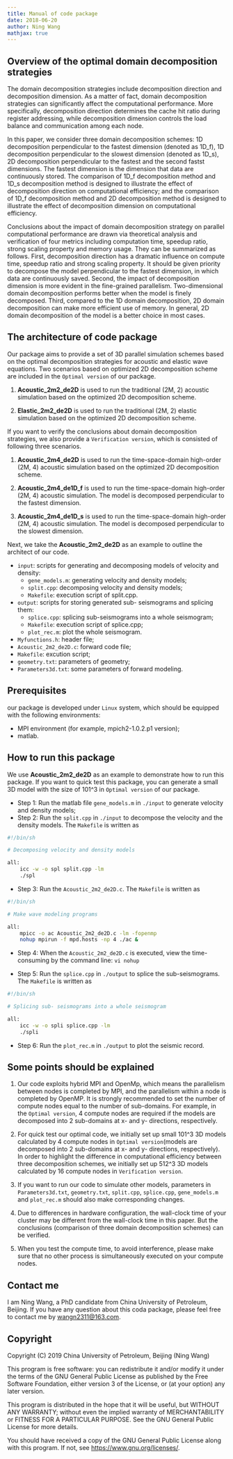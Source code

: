 ```yaml
---
title: Manual of code package
date: 2018-06-20
author: Ning Wang
mathjax: true
---
```



## Overview of the optimal domain decomposition strategies

The domain decomposition strategies include decomposition direction and decomposition dimension. As a matter of fact, domain decomposition strategies can significantly affect the computational performance. More specifically, decomposition direction determines the cache hit ratio during register addressing, while decomposition dimension controls the load balance and communication among each node.

In this paper, we consider three domain decomposition schemes: 1D decomposition perpendicular to the fastest dimension (denoted as 1D_f), 1D decomposition perpendicular to the slowest dimension (denoted as 1D_s), 2D decomposition perpendicular to the fastest and the second fastst dimensions. The fastest dimension is the dimension that data are continuously stored. The comparison of 1D_f decomposition method and 1D_s decomposition method is designed to illustrate the effect of decomposition direction on computational efficiency; and the comparison of 1D_f decomposition method and 2D decomposition method is designed to illustrate the effect of decomposition dimension on computational efficiency.

Conclusions about the impact of domain decomposition strategy on parallel computational performance are drawn via theoretical analysis and verification of four metrics including computation time, speedup ratio, strong scaling property and memory usage. They can be summarized as follows. First, decomposition direction has a dramatic influence on compute time, speedup ratio and strong scaling property. It should be given priority to decompose the model perpendicular to the fastest dimension, in which data are continuously saved. Second, the impact of decomposition dimension is more evident in the fine-grained parallelism. Two-dimensional domain decomposition performs better when the model is finely decomposed. Third, compared to the 1D domain decomposition, 2D domain decomposition can make more efficient use of memory. In general, 2D domain decomposition of the model is a better choice in most cases.

## The architecture of code package 

Our package aims to provide a set of 3D parallel simulation schemes based on the optimal decomposition strategies for acoustic and elastic wave equations. Two scenarios based on optimized 2D decomposition scheme are included in the `Optimal version` of our package.
   
1. **Acoustic_2m2_de2D** is used to run the traditional (2M, 2) acoustic simulation based on the optimized 2D decomposition scheme.
   
2. **Elastic_2m2_de2D** is used to run the traditional (2M, 2) elastic simulation based on the optimized 2D decomposition scheme.

If you want to verify the conclusions about domain decomposition strategies, we also provide a `Verification version`, which is consisted of following three scenarios.  

1. **Acoustic_2m4_de2D** is used to run the time-space-domain high-order (2M, 4) acoustic simulation based on the optimized 2D decomposition scheme.

2. **Acoustic_2m4_de1D_f** is used to run the time-space-domain high-order (2M, 4) acoustic simulation. The model is decomposed perpendicular to the fastest dimension. 

3. **Acoustic_2m4_de1D_s** is used to run the time-space-domain high-order (2M, 4) acoustic simulation. The model is decomposed perpendicular to the slowest dimension.

Next, we take the **Acoustic_2m2_de2D** as an example to outline the architect of our code. 

-   `input`: scripts for generating and decomposing models of velocity and density:
    - `gene_models.m`: generating velocity and density models;
    - `split.cpp`: decomposing velocity and density models;
    - `Makefile`: execution script of split.cpp.
-   `output`: scripts for storing generated sub- seismograms and splicing them:
    - `splice.cpp`: splicing sub-seismograms into a whole seismogram;
    - `Makefile`: execution script of splice.cpp;
    - `plot_rec.m`: plot the whole seismogram.
-   `Myfunctions.h`: header file;
-   `Acoustic_2m2_de2D.c`: forward code file;
-   `Makefile`: excution script;
-   `geometry.txt`: parameters of geometry;
-   `Parameters3d.txt`: some parameters of forward modeling.

## Prerequisites

our package is developed under `Linux` system, which should be equipped with the following environments:

- MPI environment (for example, mpich2-1.0.2.p1 version);
- matlab.

## How to run this package

We use **Acoustic_2m2_de2D** as an example to demonstrate how to run this package. If you want to quick test this package, you can generate a small 3D model with the size of 101^3 in `Optimal version` of our package. 

- Step 1: Run the matlab file `gene_models.m` in `./input` to generate velocity and density models;
- Step 2: Run the `split.cpp` in `./input` to decompose the velocity and the density models. The `Makefile` is written as  
``` bash
#!/bin/sh

# Decomposing velocity and density models

all:
	icc -w -o spl split.cpp -lm
	./spl
```
- Step 3: Run the `Acoustic_2m2_de2D.c`. The `Makefile` is written as
``` bash
#!/bin/sh

# Make wave modeling programs

all:
	mpicc -o ac Acoustic_2m2_de2D.c -lm -fopenmp
	nohup mpirun -f mpd.hosts -np 4 ./ac &
```
- Step 4: When the `Acoustic_2m2_de2D.c` is executed, view the time-consuming by the command line: `vi nohup`

- Step 5: Run the `splice.cpp` in `./output` to splice the sub-seismograms. The `Makefile` is written as  
``` bash
#!/bin/sh

# Splicing sub- seismograms into a whole seismogram

all:
	icc -w -o spli splice.cpp -lm
	./spli
```
- Step 6: Run the `plot_rec.m` in `./output` to plot the seismic record.

## Some points should be explained

1. Our code exploits hybrid MPI and OpenMp, which means the parallelism between nodes is completed by MPI, and the parallelism within a node is completed by OpenMP. It is strongly recommended to set the number of compute nodes equal to the number of sub-domains. For example, in the `Optimal version`, 4 compute nodes are required if the models are decomposed into 2 sub-domains at x- and y- directions, respectively.

2. For quick test our optimal code, we initially set up small 101^3 3D models calculated by 4 compute nodes in `Optimal version`(models are decomposed into 2 sub-domains at x- and y- directions, respectively). In order to highlight the difference in computational efficiency between three decomposition schemes, we initially set up 512^3 3D models calculated by 16 compute nodes in `Verification version`.

3. If you want to run our code to simulate other models, parameters in `Parameters3d.txt`, `geometry.txt`, `split.cpp`, `splice.cpp`, `gene_models.m` and `plot_rec.m` should also make corresponding changes.


4. Due to differences in hardware configuration, the wall-clock time of your cluster may be different from the wall-clock time in this paper. But the conclusions (comparison of three domain decomposition schemes) can be verified.

5. When you test the compute time, to avoid interference, please make sure that no other process is simultaneously executed on your compute nodes.

## Contact me

I am Ning Wang, a PhD candidate from China University of Petroleum, Beijing. If you have any question about this coda package, please feel free to contact me by wangn2311@163.com.

## Copyright

 
Copyright (C) 2019  China University of Petroleum, Beijing (Ning Wang)

This program is free software: you can redistribute it and/or modify
it under the terms of the GNU General Public License as published by
the Free Software Foundation, either version 3 of the License, or
(at your option) any later version.

This program is distributed in the hope that it will be useful,
but WITHOUT ANY WARRANTY; without even the implied warranty of
MERCHANTABILITY or FITNESS FOR A PARTICULAR PURPOSE.  See the
GNU General Public License for more details.

You should have received a copy of the GNU General Public License
along with this program.  If not, see <https://www.gnu.org/licenses/>.
